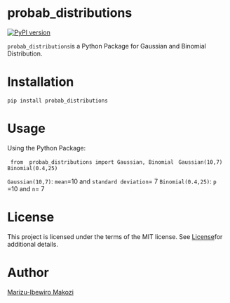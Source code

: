 # probab_distributions
[![PyPI version](https://badge.fury.io/py/probab-distributions.svg)](https://badge.fury.io/py/probab-distributions)


`probab_distributions`is a Python Package for Gaussian and Binomial Distribution.

# Installation

``` pip install probab_distributions ```


# Usage
Using the Python Package:

``` from  probab_distributions import Gaussian, Binomial```
``` Gaussian(10,7)```
``` Binomial(0.4,25)```

`Gaussian(10,7)`:  `mean`=10 and `standard deviation`= 7
`Binomial(0.4,25)`:  `p` =10 and `n`= 7


# License
This project is licensed under the terms of the MIT license. See [License](https://github.com/makozi/probab_distributions/blob/master/LICENSE)for additional details.


# Author
[Marizu-Ibewiro Makozi](marizumakozi97@gmail.com)
